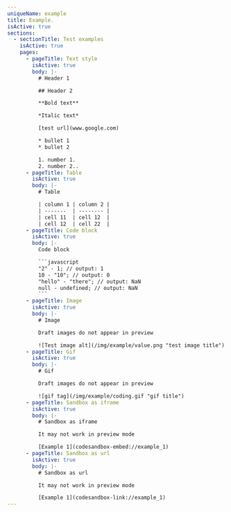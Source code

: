 ```yaml
---
uniqueName: example
title: Example.
isActive: true
sections:
  - sectionTitle: Test examples
    isActive: true
    pages:
      - pageTitle: Text style
        isActive: true
        body: |-
          # Header 1

          ## Header 2

          **Bold text**

          *Italic text*

          [test url](www.google.com)

          * bullet 1
          * bullet 2

          1. number 1.
          2. number 2..
      - pageTitle: Table
        isActive: true
        body: |-
          # Table

          | column 1 | column 2 |
          | -------  | -------- |
          | cell 11  | cell 12  |
          | cell 12  | cell 22  |
      - pageTitle: Code block
        isActive: true
        body: |-
          Code block

          ```javascript
          "2" - 1; // output: 1
          10 - "10"; // output: 0
          "hello" - "there"; // output: NaN
          null - undefined; // output: NaN
          ```
      - pageTitle: Image
        isActive: true
        body: |-
          # Image

          Draft images do not appear in preview

          ![Test image alt](/img/example/value.png "test image title")
      - pageTitle: Gif
        isActive: true
        body: |-
          # Gif

          Draft images do not appear in preview

          ![gif tag](/img/example/coding.gif "gif title")
      - pageTitle: Sandbox as iframe
        isActive: true
        body: |-
          # Sandbox as iframe

          It may not work in preview mode

          [Example 1](codesandbox-embed://example_1)
      - pageTitle: Sandbox as url
        isActive: true
        body: |-
          # Sandbox as url

          It may not work in preview mode

          [Example 1](codesandbox-link://example_1)
---
```

